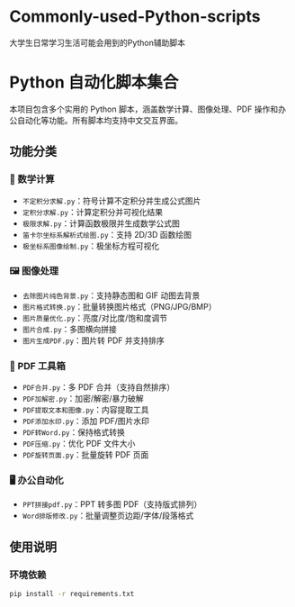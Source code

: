 # Commonly-used-Python-scripts
大学生日常学习生活可能会用到的Python辅助脚本
# Python 自动化脚本集合

本项目包含多个实用的 Python 脚本，涵盖数学计算、图像处理、PDF 操作和办公自动化等功能。所有脚本均支持中文交互界面。

## 功能分类

### 🧮 数学计算
- `不定积分求解.py`：符号计算不定积分并生成公式图片
- `定积分求解.py`：计算定积分并可视化结果
- `极限求解.py`：计算函数极限并生成数学公式图
- `笛卡尔坐标系解析式绘图.py`：支持 2D/3D 函数绘图
- `极坐标系图像绘制.py`：极坐标方程可视化

### 🖼️ 图像处理
- `去除图片纯色背景.py`：支持静态图和 GIF 动图去背景
- `图片格式转换.py`：批量转换图片格式（PNG/JPG/BMP）
- `图片质量优化.py`：亮度/对比度/饱和度调节
- `图片合成.py`：多图横向拼接
- `图片生成PDF.py`：图片转 PDF 并支持排序

### 📑 PDF 工具箱
- `PDF合并.py`：多 PDF 合并（支持自然排序）
- `PDF加解密.py`：加密/解密/暴力破解
- `PDF提取文本和图像.py`：内容提取工具
- `PDF添加水印.py`：添加 PDF/图片水印
- `PDF转Word.py`：保持格式转换
- `PDF压缩.py`：优化 PDF 文件大小
- `PDF旋转页面.py`：批量旋转 PDF 页面

### 🖥️ 办公自动化
- `PPT拼接pdf.py`：PPT 转多图 PDF（支持版式排列）
- `Word排版修改.py`：批量调整页边距/字体/段落格式

## 使用说明

### 环境依赖
```bash
pip install -r requirements.txt
